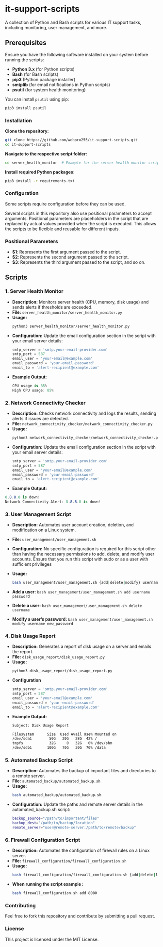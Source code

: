 # it-support-scripts
A collection of Python and Bash scripts for various IT support tasks, including monitoring, user management, and more.

## Prerequisites

Ensure you have the following software installed on your system before running the scripts:

- **Python 3.x** (for Python scripts)
- **Bash** (for Bash scripts)
- **pip3** (Python package installer)
- **smtplib** (for email notifications in Python scripts)
- **psutil** (for system health monitoring)

You can install `psutil` using pip:
```bash
pip3 install psutil
```
### Installation
 **Clone the repository:**
   ```bash
   git clone https://github.com/webpro255/it-support-scripts.git
   cd it-support-scripts
   ```
**Navigate to the respective script folder:**
   ```bash
   cd server_health_monitor  # Example for the server health monitor script
   ```
**Install required Python packages:**
  ```bash
  pip3 install -r requirements.txt
  ```
### Configuration

Some scripts require configuration before they can be used.

Several scripts in this repository also use positional parameters to accept arguments. Positional parameters are placeholders in the script that are replaced by actual values provided when the script is executed. This allows the scripts to be flexible and reusable for different inputs.

### Positional Parameters

- **$1**: Represents the first argument passed to the script.
- **$2**: Represents the second argument passed to the script.
- **$3**: Represents the third argument passed to the script, and so on.

## Scripts

### 1. Server Health Monitor
- **Description:** Monitors server health (CPU, memory, disk usage) and sends alerts if thresholds are exceeded.
- **File:** `server_health_monitor/server_health_monitor.py`
- **Usage:**
  ```bash
  python3 server_health_monitor/server_health_monitor.py
  ```
- **Configuration:**
  Update the email configuration section in the script with your email server details:
  ```python
  smtp_server = 'smtp.your-email-provider.com'
  smtp_port = 587
  email_user = 'your-email@example.com'
  email_password = 'your-email-password'
  email_to = 'alert-recipient@example.com'
  ```
- **Example Output:**
  ```csharp
  CPU usage is 85%
  High CPU usage: 85%
  ```
### 2. Network Connectivity Checker
- **Description:** Checks network connectivity and logs the results, sending alerts if issues are detected.
- **File:** `network_connectivity_checker/network_connectivity_checker.py`
- **Usage:**
  ```bash
  python3 network_connectivity_checker/network_connectivity_checker.py
  ```
- **Configuration:**
  Update the email configuration section in the script with your email server details:
  ```python
  smtp_server = 'smtp.your-email-provider.com'
  smtp_port = 587
  email_user = 'your-email@example.com'
  email_password = 'your-email-password'
  email_to = 'alert-recipient@example.com'
  ```
 - **Example Output:**
  ```csharp
  8.8.8.8 is down!
  Network Connectivity Alert: 8.8.8.8 is down!
  ```

### 3. User Management Script
- **Description:** Automates user account creation, deletion, and modification on a Linux system.
- **File:** `user_management/user_management.sh`
  
- **Configuration:**
  No specific configuration is required for this script other than having the necessary permissions to add, delete, and modify user accounts. Ensure that you run this script with sudo or as a user with sufficient privileges

- **Usage:**
  ```bash
  bash user_management/user_management.sh {add|delete|modify} username [password]
  ```
- **Add a user:** ```bash user_management/user_management.sh add username password```
- **Delete a user:** ```bash user_management/user_management.sh delete username```
- **Modify a user’s password:** ```bash user_management/user_management.sh modify username new_password```

### 4. Disk Usage Report
- **Description:** Generates a report of disk usage on a server and emails the report.
- **File:** `disk_usage_report/disk_usage_report.py`
- **Usage:**
  ```bash
  python3 disk_usage_report/disk_usage_report.py
- **Configuration**
  ```python
  smtp_server = 'smtp.your-email-provider.com'
  smtp_port = 587
  email_user = 'your-email@example.com'
  email_password = 'your-email-password'
  email_to = 'alert-recipient@example.com'
  ```
- **Example Output:**
  ```bash
  Subject: Disk Usage Report

  Filesystem      Size  Used Avail Use% Mounted on
  /dev/sda1        50G   20G   28G  42% /
  tmpfs            32G     0   32G   0% /dev/shm
  /dev/sdb1       100G   70G   30G  70% /data
   ```
### 5. Automated Backup Script
- **Description:** Automates the backup of important files and directories to a remote server.
- **File:** `automated_backup/automated_backup.sh`
- **Usage:**
  ```bash
  bash automated_backup/automated_backup.sh
  ```
- **Configuration:**
  Update the paths and remote server details in the automated_backup.sh script:
  ```bash
  backup_source="/path/to/important/files"
  backup_dest="/path/to/backup/location"
  remote_server="user@remote-server:/path/to/remote/backup"
  ```
### 6. Firewall Configuration Script
- **Description:** Automates the configuration of firewall rules on a Linux server.
- **File:** `firewall_configuration/firewall_configuration.sh`
- **Usage:**
  ```bash
  bash firewall_configuration/firewall_configuration.sh {add|delete|list} [port]

- **When running the script example :**
  ```bash
  bash firewall_configuration.sh add 8080
  ```
### Contributing
Feel free to fork this repository and contribute by submitting a pull request.

### License
This project is licensed under the MIT License.





